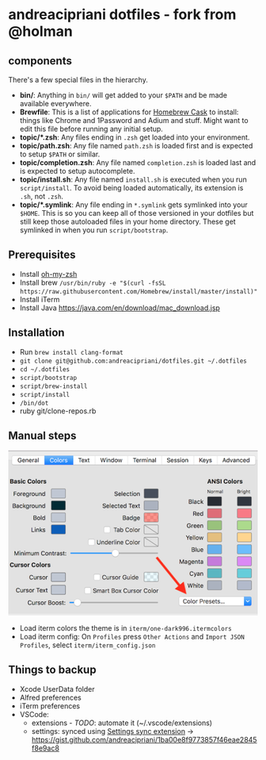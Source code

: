 # andreacipriani dotfiles - fork from @holman

## components

There's a few special files in the hierarchy.

- **bin/**: Anything in `bin/` will get added to your `$PATH` and be made
  available everywhere.
- **Brewfile**: This is a list of applications for [Homebrew Cask](https://caskroom.github.io) to install: things like Chrome and 1Password and Adium and stuff. Might want to edit this file before running any initial setup.
- **topic/\*.zsh**: Any files ending in `.zsh` get loaded into your
  environment.
- **topic/path.zsh**: Any file named `path.zsh` is loaded first and is
  expected to setup `$PATH` or similar.
- **topic/completion.zsh**: Any file named `completion.zsh` is loaded
  last and is expected to setup autocomplete.
- **topic/install.sh**: Any file named `install.sh` is executed when you run `script/install`. To avoid being loaded automatically, its extension is `.sh`, not `.zsh`.
- **topic/\*.symlink**: Any file ending in `*.symlink` gets symlinked into
  your `$HOME`. This is so you can keep all of those versioned in your dotfiles
  but still keep those autoloaded files in your home directory. These get
  symlinked in when you run `script/bootstrap`.

## Prerequisites

- Install [oh-my-zsh](https://github.com/robbyrussell/oh-my-zsh)
- Install brew `/usr/bin/ruby -e "$(curl -fsSL https://raw.githubusercontent.com/Homebrew/install/master/install)"`
- Install iTerm
- Install Java https://java.com/en/download/mac_download.jsp

## Installation

- Run `brew install clang-format`
- `git clone git@github.com:andreacipriani/dotfiles.git ~/.dotfiles`
- `cd ~/.dotfiles`
- `script/bootstrap`
- `script/brew-install`
- `script/install`
- `/bin/dot`
- ruby git/clone-repos.rb

## Manual steps

![iterm colors](documentation/img/iterm-load-colors.png)
- Load iterm colors the theme is in `iterm/one-dark996.itermcolors`
- Load iterm config: On `Profiles` press `Other Actions` and `Import JSON Profiles`, select `iterm/iterm_config.json`

## Things to backup

- Xcode UserData folder
- Alfred preferences
- iTerm preferences
- VSCode: 
  - extensions - *TODO*: automate it (~/.vscode/extensions)
  - settings: synced using [Settings sync extension](https://marketplace.visualstudio.com/items?itemName=Shan.code-settings-sync) ->  https://gist.github.com/andreacipriani/1ba00e8f9773857f46eae2845f8e9ac8

